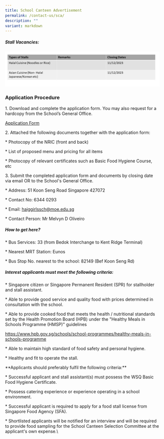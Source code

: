 ```yaml
---
title: School Canteen Advertisement
permalink: /contact-us/sca/
description: ""
variant: markdown
---
```

##### Stall Vacancies:

![](/images/Canteen_Advert_update_14_11.jpg)

### **Application Procedure**

1\. Download and complete the application form. You may also request for a hardcopy from the School’s General Office.

[Application Form](/files/2023%20canteen%20application%20form.pdf)

2\. Attached the following documents together with the application form:

\* Photocopy of the NRIC (front and back)

\* List of proposed menu and pricing for all items

\* Photocopy of relevant certificates such as Basic Food Hygiene Course, etc

3\. Submit the completed application form and documents by closing date via email OR to the School's General Office.

\* Address: 51 Koon Seng Road Singapore 427072

\* Contact No: 6344 0293

\* Email: haiggirlssch@moe.edu.sg

\* Contact Person: Mr Melvyn D Oliveiro

##### **How to get here?**

\* Bus Services: 33 (from Bedok Interchange to Kent Ridge Terminal)

\* Nearest MRT Station: Eunos

\* Bus Stop No. nearest to the school: 82149 (Bef Koon Seng Rd)

##### **Interest applicants must meet the following criteria:**

\* Singapore citizen or Singapore Permanent Resident (SPR) for stallholder and stall assistant.

\* Able to provide good service and quality food with prices determined in consultation with the school.

\* Able to provide cooked food that meets the health / nutritional standards set by the Health Promotion Board (HPB) under the "Healthy Meals in Schools Programme (HMSP)" guidelines

https://www.hpb.gov.sg/schools/school-programmes/healthy-meals-in-schools-programme

\* Able to maintain high standard of food safety and personal hygiene.

\* Healthy and fit to operate the stall.

\*\*Applicants should preferably fulfil the following criteria:\*\*

\* Successful applicant and stall assistant(s) must possess the WSQ Basic Food Hygiene Certificate.

\* Possess catering experience or experience operating in a school environment.

\* Successful applicant is required to apply for a food stall license from Singapore Food Agency (SFA).

\* Shortlisted applicants will be notified for an interview and will be required to provide food sampling for the School Canteen Selection Committee at the applicant's own expense.\